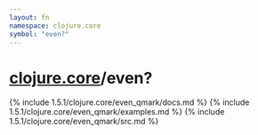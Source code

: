 ```yaml
---
layout: fn
namespace: clojure.core
symbol: "even?"
---
```


# [clojure.core](../)/even?

{% include 1.5.1/clojure.core/even_qmark/docs.md %}
{% include 1.5.1/clojure.core/even_qmark/examples.md %}
{% include 1.5.1/clojure.core/even_qmark/src.md %}

